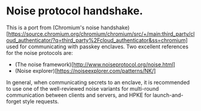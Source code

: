 # Noise protocol handshake.

This is a port from (Chromium's noise handshake)[https://source.chromium.org/chromium/chromium/src/+/main:third_party/cloud_authenticator/?q=third_party%2Fcloud_authenticator&ss=chromium] used for communicating with passkey enclaves.  Two excellent references for the noise protocols are:

* (The noise framework)[http://www.noiseprotocol.org/noise.html]
* (Noise explorer)[https://noiseexplorer.com/patterns/NK/]

In general, when communicating secrets to an enclave, it is recommended to use
one of the well-reviewed noise variants for multi-round communication between
clients and servers, and HPKE for launch-and-forget style requests.
